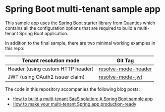 
# Spring Boot multi-tenant sample app

This sample app uses the [Spring Boot starter library from Quantics](https://github.com/quantics-io/multitenant-oauth2-spring-boot-starter) 
which contains all the configuration options that are required to build a multi-tenant Spring Boot application.

In addition to the final sample, there are two minimal working examples in this repo:

| Tenant resolution mode            | Git Tag                                                 |
|-----------------------------------|---------------------------------------------------------|
| Header (using custom HTTP header) | [resolve-mode-header](releases/tag/resolve-mode-header) |
| JWT (using OAuth2 issuer claim)   | [resolve-mode-jwt](releases/tag/resolve-mode-jwt)       |


The code in this repository accompanies the following blog posts:
- [How to build a multi-tenant SaaS solution: A Spring Boot sample app](https://jomatt.io/how-to-build-a-multi-tenant-saas-solution-spring-boot-sample-app)
- [How to make your multi-tenant Spring app production-ready](https://jomatt.io/how-to-make-your-multi-tenant-spring-app-production-ready)
